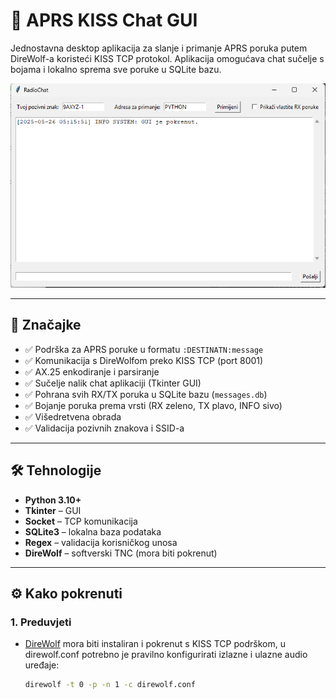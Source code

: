# 📡 APRS KISS Chat GUI

Jednostavna desktop aplikacija za slanje i primanje APRS poruka putem DireWolf-a koristeći KISS TCP protokol. Aplikacija omogućava chat sučelje s bojama i lokalno sprema sve poruke u SQLite bazu.

![screenshot](screenshot/chat-gui.png)

---

## 🚀 Značajke

- ✅ Podrška za APRS poruke u formatu `:DESTINATN:message`
- ✅ Komunikacija s DireWolfom preko KISS TCP (port 8001)
- ✅ AX.25 enkodiranje i parsiranje
- ✅ Sučelje nalik chat aplikaciji (Tkinter GUI)
- ✅ Pohrana svih RX/TX poruka u SQLite bazu (`messages.db`)
- ✅ Bojanje poruka prema vrsti (RX zeleno, TX plavo, INFO sivo)
- ✅ Višedretvena obrada
- ✅ Validacija pozivnih znakova i SSID-a

---

## 🛠 Tehnologije

- **Python 3.10+**
- **Tkinter** – GUI
- **Socket** – TCP komunikacija
- **SQLite3** – lokalna baza podataka
- **Regex** – validacija korisničkog unosa
- **DireWolf** – softverski TNC (mora biti pokrenut)

---

## ⚙️ Kako pokrenuti

### 1. Preduvjeti

- [DireWolf](https://github.com/wb2osz/direwolf) mora biti instaliran i pokrenut s KISS TCP podrškom, u direwolf.conf potrebno je pravilno konfigurirati izlazne i ulazne audio uređaje:
  ```bash
  direwolf -t 0 -p -n 1 -c direwolf.conf
